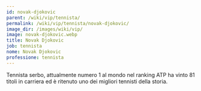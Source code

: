 ```yaml
---
id: novak-djokovic
parent: /wiki/vip/tennista/
permalink: /wiki/vip/tennista/novak-djokovic/
image_dir: /images/wiki/vip/
image: novak-djokovic.webp
title: Novak Djokovic
job: tennista
nome: Novak Djokovic
professione: tennista
---
```

Tennista serbo, attualmente numero 1 al mondo nel ranking ATP ha vinto 81 titoli in carriera ed è ritenuto uno dei migliori tennisti della storia. 